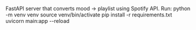 FastAPI server that converts mood -> playlist using Spotify API.
Run:
  python -m venv venv
  source venv/bin/activate
  pip install -r requirements.txt
  uvicorn main:app --reload
